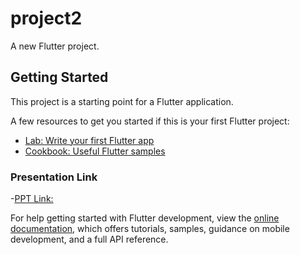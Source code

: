 # project2

A new Flutter project.

## Getting Started

This project is a starting point for a Flutter application.

A few resources to get you started if this is your first Flutter project:

- [Lab: Write your first Flutter app](https://docs.flutter.dev/get-started/codelab)
- [Cookbook: Useful Flutter samples](https://docs.flutter.dev/cookbook)

### Presentation Link ###
-[PPT Link:](https://docs.google.com/presentation/d/1TPcwkAfPovbsPc8pUj9F1_Bcka14P_Q6/edit?usp=sharing&ouid=118402770766254982171&rtpof=true&sd=true)



For help getting started with Flutter development, view the
[online documentation](https://docs.flutter.dev/), which offers tutorials,
samples, guidance on mobile development, and a full API reference.
